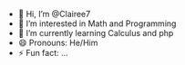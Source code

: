 - 👋 Hi, I’m @Clairee7
- 👀 I’m interested in Math and Programming
- 🌱 I’m currently learning Calculus and php
- 😄 Pronouns: He/Him
- ⚡ Fun fact: ...

<!---
Clairee7/Clairee7 is a ✨ special ✨ repository because its `README.md` (this file) appears on your GitHub profile.
You can click the Preview link to take a look at your changes.
--->
